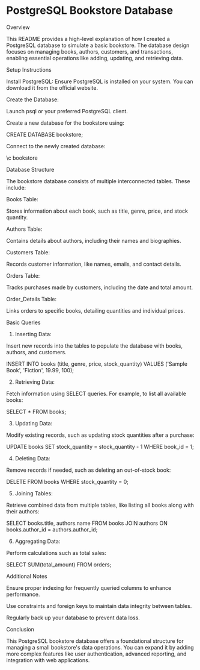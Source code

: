 # PostgreSQL Bookstore Database

Overview

This README provides a high-level explanation of how I created a PostgreSQL database to simulate a basic bookstore. The database design focuses on managing books, authors, customers, and transactions, enabling essential operations like adding, updating, and retrieving data.

Setup Instructions

Install PostgreSQL: Ensure PostgreSQL is installed on your system. You can download it from the official website.

Create the Database:

Launch psql or your preferred PostgreSQL client.

Create a new database for the bookstore using:

CREATE DATABASE bookstore;

Connect to the newly created database:

\c bookstore

Database Structure

The bookstore database consists of multiple interconnected tables. These include:

Books Table:

Stores information about each book, such as title, genre, price, and stock quantity.

Authors Table:

Contains details about authors, including their names and biographies.

Customers Table:

Records customer information, like names, emails, and contact details.

Orders Table:

Tracks purchases made by customers, including the date and total amount.

Order_Details Table:

Links orders to specific books, detailing quantities and individual prices.

Basic Queries

1. Inserting Data:

Insert new records into the tables to populate the database with books, authors, and customers.

INSERT INTO books (title, genre, price, stock_quantity) VALUES ('Sample Book', 'Fiction', 19.99, 100);

2. Retrieving Data:

Fetch information using SELECT queries. For example, to list all available books:

SELECT * FROM books;

3. Updating Data:

Modify existing records, such as updating stock quantities after a purchase:

UPDATE books SET stock_quantity = stock_quantity - 1 WHERE book_id = 1;

4. Deleting Data:

Remove records if needed, such as deleting an out-of-stock book:

DELETE FROM books WHERE stock_quantity = 0;

5. Joining Tables:

Retrieve combined data from multiple tables, like listing all books along with their authors:

SELECT books.title, authors.name FROM books JOIN authors ON books.author_id = authors.author_id;

6. Aggregating Data:

Perform calculations such as total sales:

SELECT SUM(total_amount) FROM orders;

Additional Notes

Ensure proper indexing for frequently queried columns to enhance performance.

Use constraints and foreign keys to maintain data integrity between tables.

Regularly back up your database to prevent data loss.

Conclusion

This PostgreSQL bookstore database offers a foundational structure for managing a small bookstore's data operations. You can expand it by adding more complex features like user authentication, advanced reporting, and integration with web applications.


